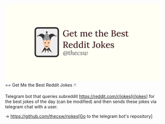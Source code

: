 ![preview](./preview.png)
== Get Me the Best Reddit Jokes 🃏

Telegram bot that queries subreddit https://reddit.com/r/jokes[r/jokes]
for the best jokes of the day (can be modified) and then sends these
jokes via telegram chat with a user.

-> https://github.com/thecsw/rjokes[Go to the telegram bot's repository]
